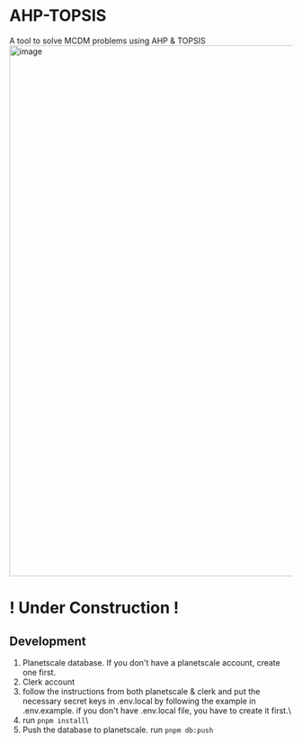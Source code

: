 # AHP-TOPSIS
A tool to solve MCDM problems using AHP & TOPSIS
<img width="943" alt="image" src="https://github.com/harisraharjo/ahp-topsis/assets/34530664/40993e83-8a1b-430a-b540-72fd8f93e74e">


# ! Under Construction !

## Development
  1. Planetscale database. If you don't have a planetscale account, create one first.
  2. Clerk account
  3. follow the instructions from both planetscale & clerk and put the necessary secret keys in .env.local by following the example in .env.example.  if you don't have .env.local file, you have to create it first.\
  4. run `pnpm install`\
  5. Push the database to planetscale. run `pnpm db:push` 

